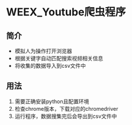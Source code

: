 # WEEX_Youtube爬虫程序

## 简介
* 模拟人为操作打开浏览器
* 根据关键字自动匹配搜索视频相关信息
* 将收集的数据导入到csv文件中

## 用法
1. 需要正确安装python且配置环境
2. 检查chrome版本，下载对应的chromedriver
3. 运行程序，数据搜集完后会导出到csv文件中
